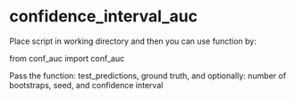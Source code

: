 # confidence_interval_auc

Place script in working directory and then you can use function by:

from conf_auc import conf_auc

Pass the function: test_predictions, ground truth, and optionally: number of bootstraps, seed, and confidence interval
